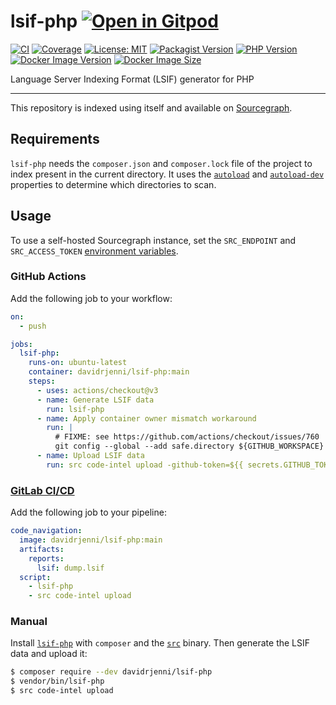 # lsif-php [![Open in Gitpod](https://gitpod.io/button/open-in-gitpod.svg)](https://gitpod.io/#https://github.com/davidrjenni/lsif-php)

[![CI](https://github.com/davidrjenni/lsif-php/actions/workflows/ci.yml/badge.svg)](https://github.com/davidrjenni/lsif-php/actions/workflows/ci.yml)
[![Coverage](https://codecov.io/gh/davidrjenni/lsif-php/branch/main/graph/badge.svg?token=4NZWCF6LZS)](https://codecov.io/gh/davidrjenni/lsif-php)
[![License: MIT](https://img.shields.io/github/license/davidrjenni/lsif-php)](https://github.com/davidrjenni/lsif-php/blob/main/LICENSE)
[![Packagist Version](https://img.shields.io/packagist/v/davidrjenni/lsif-php)](https://packagist.org/packages/davidrjenni/lsif-php)
[![PHP Version](https://img.shields.io/packagist/php-v/davidrjenni/lsif-php)](https://packagist.org/packages/davidrjenni/lsif-php)
[![Docker Image Version](https://img.shields.io/docker/v/davidrjenni/lsif-php?label=docker)](https://hub.docker.com/r/davidrjenni/lsif-php)
[![Docker Image Size](https://img.shields.io/docker/image-size/davidrjenni/lsif-php)](https://hub.docker.com/r/davidrjenni/lsif-php)

Language Server Indexing Format (LSIF) generator for PHP

---

This repository is indexed using itself and available on [Sourcegraph](https://sourcegraph.com/github.com/davidrjenni/lsif-php).

## Requirements

`lsif-php` needs the `composer.json` and `composer.lock` file of
the project to index present in the current directory. It uses the
[`autoload`](https://getcomposer.org/doc/04-schema.md#autoload) and
[`autoload-dev`](https://getcomposer.org/doc/04-schema.md#autoload-dev)
properties to determine which directories to scan.

## Usage

To use a self-hosted Sourcegraph instance, set the
`SRC_ENDPOINT` and `SRC_ACCESS_TOKEN` [environment
variables](https://docs.sourcegraph.com/cli/explanations/env).

### GitHub Actions

Add the following job to your workflow:

```yml
on:
  - push

jobs:
  lsif-php:
    runs-on: ubuntu-latest
    container: davidrjenni/lsif-php:main
    steps:
      - uses: actions/checkout@v3
      - name: Generate LSIF data
        run: lsif-php
      - name: Apply container owner mismatch workaround
        run: |
          # FIXME: see https://github.com/actions/checkout/issues/760
          git config --global --add safe.directory ${GITHUB_WORKSPACE}
      - name: Upload LSIF data
        run: src code-intel upload -github-token=${{ secrets.GITHUB_TOKEN }}
```

### [GitLab CI/CD](https://docs.gitlab.com/ee/user/project/code_intelligence.html)

Add the following job to your pipeline:

```yml
code_navigation:
  image: davidrjenni/lsif-php:main
  artifacts:
    reports:
      lsif: dump.lsif
  script:
    - lsif-php
    - src code-intel upload
```

### Manual

Install [`lsif-php`](https://packagist.org/packages/davidrjenni/lsif-php)
with `composer` and the
[`src`](https://docs.sourcegraph.com/cli/quickstart) binary. Then generate
the LSIF data and upload it:

```bash
$ composer require --dev davidrjenni/lsif-php
$ vendor/bin/lsif-php
$ src code-intel upload
```
